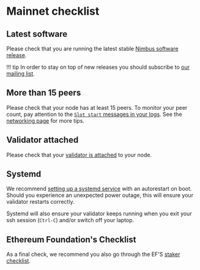 # Mainnet checklist

## Latest software

Please check that you are running the latest stable [Nimbus software release](https://github.com/status-im/nimbus-eth2/releases).

!!! tip
    In order to stay on top of new releases you should subscribe to [our mailing list](https://subscribe.nimbus.team/).

## More than 15 peers

Please check that your node has at least 15 peers.
To monitor your peer count, pay attention to the [`Slot start` messages in your logs](keep-an-eye.md#keep-track-of-your-syncing-progress).
See the [networking page](networking.md) for more tips.

## Validator attached

Please check that your [validator is attached](keep-an-eye.md#make-sure-your-validator-is-attached) to your node.

## Systemd

We recommend [setting up a systemd service](beacon-node-systemd.md) with an autorestart on boot.
Should you experience an unexpected power outage, this will ensure your validator restarts correctly.

Systemd will also ensure your validator keeps running when you exit your ssh session (`Ctrl-C`) and/or switch off your laptop.

## Ethereum Foundation's Checklist

As a final check, we recommend you also go through the EF'S [staker checklist](https://launchpad.ethereum.org/checklist).

